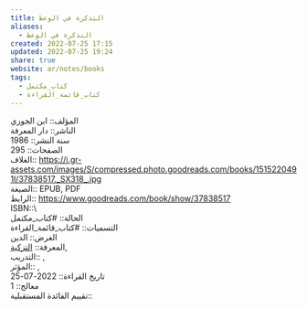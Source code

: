 ```yaml
---  
title: التذكرة في الوعظ  
aliases:  
  - التذكرة في الوعظ  
created: 2022-07-25 17:15  
updated: 2022-07-25 19:24  
share: true  
website: ar/notes/books  
tags:  
  - كتاب_مكتمل  
  - كتاب_قائمة_القراءة  
---  
```

  
  
المؤلف:: ابن الجوزي  
الناشر:: دار المعرفة  
سنة النشر::  1986  
الصفحات:: 295  
الغلاف:: <https://i.gr-assets.com/images/S/compressed.photo.goodreads.com/books/1515220491l/37838517._SX318_.jpg>  
الصيغة:: EPUB, PDF  
الرابط:: <https://www.goodreads.com/book/show/37838517>  
ISBN::\  
الحالة:: #كتاب_مكتمل  
التسميات:: #كتاب_قائمة_القراءة  
الغرض:: الدين  
المعرفة:: [التزكية](%D8%A7%D9%84%D8%AA%D8%B2%D9%83%D9%8A%D8%A9),  
التدريب::  ,  
المؤثر::  ,  
تاريخ القراءة:: 2022-07-25  
معالج:: 1  
تقييم الفائدة المستقبلية::  
  
